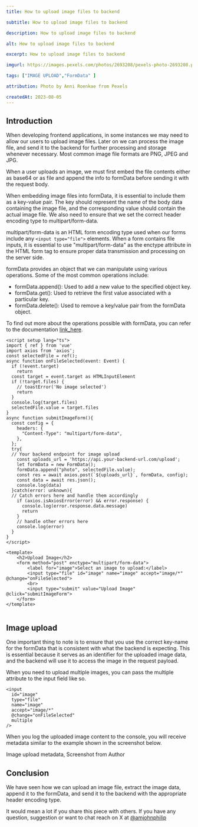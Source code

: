```yaml
---
title: How to upload image files to backend

subtitle: How to upload image files to backend

description: How to upload image files to backend

alt: How to upload image files to backend

excerpt: How to upload image files to backend

imgurl: https://images.pexels.com/photos/2693208/pexels-photo-2693208.png?auto=compress&cs=tinysrgb&w=1260&h=750&dpr=2

tags: ["IMAGE UPLOAD","FormData" ]

attribution: Photo by Anni Roenkae from Pexels

createdAt: 2023-08-05
---
```


## Introduction

When developing frontend applications, in some instances we may need to allow our users to upload image files. Later on we can process the image file, and send it to the backend for further processing and storage whenever necessary. Most common image file formats are PNG, JPEG and JPG.

When a user uploads an image, we must first embed the file contents either as base64 or as file and append the info to formData before sending it with the request body.

When embedding image files into formData, it is essential to include them as a key-value pair. The key should represent the name of the body data containing the image file, and the corresponding value should contain the actual image file. We also need to ensure that we set the correct header encoding type to multipart/form-data.

multipart/form-data is an HTML form encoding type used when our forms include any `<input type="file">` elements. When a form contains file inputs, it is essential to use "multipart/form-data" as the enctype attribute in the HTML form tag to ensure proper data transmission and processing on the server side.

formData provides an object that we can manipulate using various operations. Some of the most common operations include:

- formData.append(): Used to add a new value to the specified object key.
- formData.get(): Used to retrieve the first value associated with a particular key.
- formData.delete(): Used to remove a key/value pair from the formData object.

To find out more about the operations possible with formData, you can refer to the documentation [link_here](https://developer.mozilla.org/en-US/docs/Web/API/FormData).

```js{1,3-5}[index.vue]
<script setup lang="ts">
import { ref } from 'vue'
import axios from 'axios';
const selectedFile = ref();
async function onFileSelected(event: Event) {
  if (!event.target)
    return
  const target = event.target as HTMLInputElement
  if (!target.files) {
    // toastError('No image selected')
    return
  }
  console.log(target.files)
  selectedFile.value = target.files
}
async function submitImageForm(){
  const config = {
    headers: {
      "Content-Type": "multipart/form-data",
    },
  };
  try{
  // Your backend endpoint for image upload
    const uploads_url = 'https://api.your-backend-url.com/upload';
    let formData = new FormData();
    formData.append("photo", selectedFile.value);
    const res = await axios.post(`${uploads_url}`, formData, config);
    const data = await res.json();
    console.log(data)
  }catch(error: unknown){
  // Catch errors here and handle them accordingly
    if (axios.isAxiosError(error) && error.response) {
      console.log(error.response.data.message)
      return
    }
    // handle other errors here 
    console.log(error)
  }
}
</script>

<template>
    <h2>Upload Image</h2>
    <form method="post" enctype="multipart/form-data">
        <label for="image">Select an image to upload:</label>
        <input type="file" id="image" name="image" accept="image/*" @change="onFileSelected">
        <br>
        <input type="submit" value="Upload Image" @click="submitImageForm">
    </form>
</template>


```

## Image upload

One important thing to note is to ensure that you use the correct key-name for the formData that is consistent with what the backend is expecting. This is essential because it serves as an identifier for the uploaded image data, and the backend will use it to access the image in the request payload.

When you need to upload multiple images, you can pass the multiple attribute to the input field like so.

``` js{1,3-5}[index.vue]
<input
  id="image"
  type="file"
  name="image"
  accept="image/*"
  @change="onFileSelected"
  multiple
/>
```

When you log the uploaded image content to the console, you will receive metadata similar to the example shown in the screenshot below.


Image upload metadata, Screenshot from Author

## Conclusion

We have seen how we can upload an image file, extract the image data, append it to the formData, and send it to the backend with the appropriate header encoding type.

It would mean a lot if you share this piece with others. If you have any question, suggestion or want to chat reach on X at [@amjohnphilip](https://twitter.com/amjohnphilip)